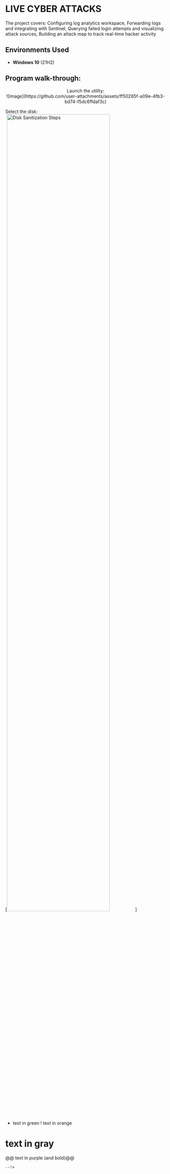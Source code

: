 <h1> LIVE CYBER ATTACKS</h1>


The project covers:
Configuring log analytics workspace,
Forwarding logs and integrating with Sentinel,
Querying failed login attempts and visualizing attack sources,
Building an attack map to track real-time hacker activity


<h2>Environments Used </h2>

- <b>Windows 10</b> (21H2)

<h2>Program walk-through:</h2>

<p align="center">
Launch the utility: <br/>
![Image](https://github.com/user-attachments/assets/ff50265f-a09e-4fb3-bd74-f5dc6ffdaf3c)


Select the disk:  <br/>
[<img src="https://i.imgur.com/tcTyMUE.png" height="80%" width="80%" alt="Disk Sanitization Steps"/>]
<br />
<br />

+ text in green
! text in orange
# text in gray
@@ text in purple (and bold)@@
```
--!>
